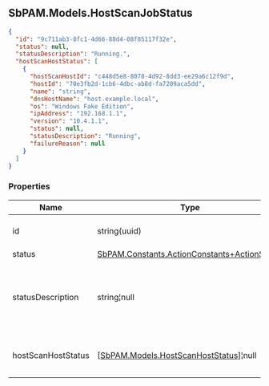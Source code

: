 
<h2 id="tocS_SbPAM.Models.HostScanJobStatus">SbPAM.Models.HostScanJobStatus</h2>

<a id="schemasbpam.models.hostscanjobstatus"></a>
<a id="schema_SbPAM.Models.HostScanJobStatus"></a>
<a id="tocSsbpam.models.hostscanjobstatus"></a>
<a id="tocssbpam.models.hostscanjobstatus"></a>

```json
{
  "id": "9c711ab3-8fc1-4d66-88d4-08f85117f32e",
  "status": null,
  "statusDescription": "Running.",
  "hostScanHostStatus": [
    {
      "hostScanHostId": "c448d5e8-8078-4d92-8dd3-ee29a6c12f9d",
      "hostId": "70e3fb2d-1cb6-4dbc-ab8d-fa7209aca5dd",
      "name": "string",
      "dnsHostName": "host.example.local",
      "os": "Windows Fake Edition",
      "ipAddress": "192.168.1.1",
      "version": "10.4.1.1",
      "status": null,
      "statusDescription": "Running",
      "failureReason": null
    }
  ]
}

```

### Properties

|Name|Type|Required|Restrictions|Description|
|---|---|---|---|---|
|id|string(uuid)|false|none|Unique id and DB key for this job.|
|status|[SbPAM.Constants.ActionConstants+ActionStatus](../Models/sbpam.constants.actionconstants+actionstatus.md)|false|none|none|
|statusDescription|string¦null|false|none|Human readable description of the action queue status.|
|hostScanHostStatus|[[SbPAM.Models.HostScanHostStatus](../Models/sbpam.models.hostscanhoststatus.md)]¦null|false|none|Status for host(s) scanned by this job.|


